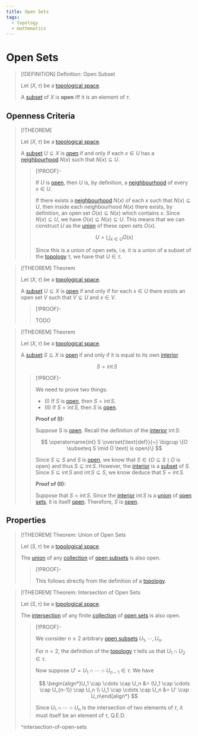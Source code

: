 ```yaml
---
title: Open Sets
tags:
  - topology
  - mathematics
---
```


# Open Sets

>[!DEFINITION] Definition: Open Subset
>
>Let $(X, \tau)$ be a [topological space](./index.md).
>
>A [subset](../../Set%20Theory/index.md) of $X$ is **open** iff it is an element of $\tau$.
>

## Openness Criteria

>[!THEOREM]
>
>Let $(X, \tau)$ be a [topological space](./index.md).
>
>A [subset](../../Set%20Theory/index.md) $U \subseteq X$ is [open](Open%20Sets.md) if and only if each $x \in U$ has a [neighbourhood](Neighborhoods.md) $N(x)$ such that $N(x) \subseteq U$.
>
>>[!PROOF]-
>>
>>If $U$ is [open](Open%20Sets.md), then $U$ is, by definition, a [neighbourhood](Neighborhoods.md) of every $x \in U$.
>>
>>If there exists a [neighbourhood](Neighborhoods.md) $N(x)$ of each $x$ such that $N(x) \subseteq U$, then inside each neighbourhood $N(x)$ there exists, by definition, an open set $O(x) \subseteq N(x)$ which contains $x$. Since $N(x) \subseteq U$, we have $O(x) \subseteq N(x) \subseteq U$. This means that we can construct $U$ as the [union](../../Set%20Theory/Collections/Operations%20with%20Collections.md) of these open sets $O(x)$.
>>
>>$$
>>U = \bigcup_{x \in U} O(x)
>>$$
>>
>>Since this is a union of open sets, i.e. it is a union of a subset of the [topology](./index.md) $\tau$, we have that $U \in \tau$. 
>>
>

>[!THEOREM] Theorem
>
>Let $(X, \tau)$ be a [topological space](./index.md).
>
>A [subset](../../Set%20Theory/index.md) $U \subseteq X$ is [open](Open%20Sets.md) if and only if for each $x \in U$ there exists an open set $V$ such that $V \subseteq U$ and $x \in V$.
>
>>[!PROOF]-
>>
>>TODO
>>
>

>[!THEOREM] Theorem
>
>Let $(X, \tau)$ be a [topological space](./index.md).
>
>A [subset](../../Set%20Theory/index.md) $S \subseteq X$ is [open](Open%20Sets.md) if and only if it is equal to its own [interior](../Interior,%20Boundary,%20Exterior/Interior.md).
>
>$$
>S = \operatorname{int} S
>$$
>
>>[!PROOF]-
>>
>>We need to prove two things:
>>- (I) If $S$ is [open](Open%20Sets.md), then $S = \operatorname{int} S$.
>>- (II) If $S = \operatorname{int} S$, then $S$ is [open](Open%20Sets.md).
>>
>>**Proof of (I):**
>>
>>Suppose $S$ is [open](Open%20Sets.md). Recall the definition of the [interior](../Interior,%20Boundary,%20Exterior/Interior.md) $\operatorname{int} S$:
>>
>>$$
>>\operatorname{int} S \overset{\text{def}}{=} \bigcup \{O \subseteq S \mid O \text{ is open}\}
>>$$
>>
>>Since $S\subseteq S$ and $S$ is [open](Open%20Sets.md), we know that $S \in \{O \subseteq S \mid O \text{ is open}\}$ and thus $S \subseteq \operatorname{int} S$. However, the [interior](../Interior,%20Boundary,%20Exterior/Interior.md) is a [subset](../../Set%20Theory/index.md) of $S$. Since $S \subseteq \operatorname{int} S$ and $\operatorname{int} S \subseteq S$, we know deduce that $S = \operatorname{int} S$.
>>
>>**Proof of (II):**
>>
>>Suppose that $S = \operatorname{int} S$. Since the [interior](../Interior,%20Boundary,%20Exterior/Interior.md) $\operatorname{int} S$ is a [union](../../Set%20Theory/Collections/Operations%20with%20Collections.md) of [open sets](Open%20Sets.md), it is itself [open](Open%20Sets.md). Therefore, $S$ is [open](Open%20Sets.md).
>>
>

## Properties

>[!THEOREM] Theorem: Union of Open Sets
>
>Let $(S, \tau)$ be a [topological space](./index.md).
>
>The [union](../../Set%20Theory/Collections/Operations%20with%20Collections.md) of any [collection](../../Set%20Theory/Collections/index.md) of [open subsets](Open%20Sets.md) is also open.
>
>>[!PROOF]-
>>
>>This follows directly from the definition of a [topology](./index.md).
>>
>

>[!THEOREM] Theorem: Intersection of Open Sets
>
>Let $(S, \tau)$ be a [topological space](./index.md).
>
>The [intersection](../../Set%20Theory/Collections/Operations%20with%20Collections.md) of any finite [collection](../../Set%20Theory/Collections/index.md) of [open sets](Open%20Sets.md) is also open.
>
>>[!PROOF]-
>>
>>We consider $n \ge 2$ arbitrary [open subsets](Open%20Sets.md) $U_1,\cdots, U_n$.
>>
>>For $n = 2$, the definition of the [topology](./index.md) $\tau$ tells us that $U_1 \cap U_2 \in \tau$.
>>
>>Now suppose $U' = U_1 \cap \cdots \cap U_{n-1} \in \tau$. We have
>>
>>$$
>>\begin{align*}U_1 \cap \cdots \cap U_n &= (U_1 \cap \cdots \cap U_{n-1}) \cap U_n \\ U_1 \cap \cdots \cap U_n &= U' \cap U_n\end{align*}
>>$$
>>
>>Since $U_1 \cap \cdots \cap U_n$ is the intersection of two elements of $\tau$, it must itself be an element of $\tau$, Q.E.D.
>>
>
>^intersection-of-open-sets
>